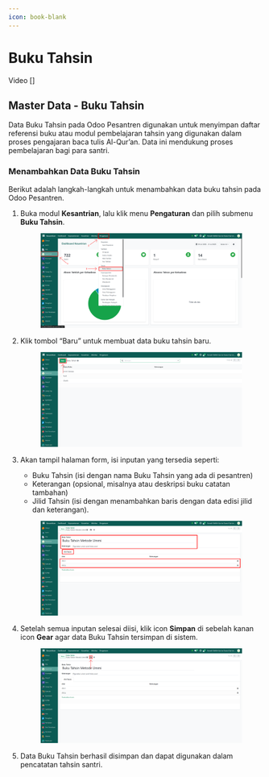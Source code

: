 ```yaml
---
icon: book-blank
---
```


# Buku Tahsin

Video \[]

## Master Data - Buku Tahsin

Data Buku Tahsin pada Odoo Pesantren digunakan untuk menyimpan daftar referensi buku atau modul pembelajaran tahsin yang digunakan dalam proses pengajaran baca tulis Al-Qur’an. Data ini mendukung proses pembelajaran bagi para santri.

### Menambahkan Data Buku Tahsin

Berikut adalah langkah-langkah untuk menambahkan data buku tahsin pada Odoo Pesantren.

1.  Buka modul **Kesantrian**, lalu klik menu **Pengaturan** dan pilih submenu **Buku Tahsin**.

    <figure><img src="../../../.gitbook/assets/images-153.png" alt=""><figcaption></figcaption></figure>


2.  Klik tombol “Baru” untuk membuat data buku tahsin baru.

    <figure><img src="../../../.gitbook/assets/images-154.png" alt=""><figcaption></figcaption></figure>


3.  Akan tampil halaman form, isi inputan yang tersedia seperti:

    * Buku Tahsin (isi dengan nama Buku Tahsin yang ada di pesantren)
    * Keterangan (opsional, misalnya atau deskripsi buku catatan tambahan)
    * Jilid Tahsin (isi dengan menambahkan baris dengan data edisi jilid dan keterangan).

    <figure><img src="../../../.gitbook/assets/images-155.png" alt=""><figcaption></figcaption></figure>


4.  Setelah semua inputan selesai diisi, klik icon **Simpan** di sebelah kanan icon **Gear** agar data Buku Tahsin tersimpan di sistem.

    <figure><img src="../../../.gitbook/assets/images-156.png" alt=""><figcaption></figcaption></figure>


5. Data Buku Tahsin berhasil disimpan dan dapat digunakan dalam pencatatan tahsin santri.
